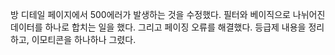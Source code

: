 방 디테일 페이지에서 500에러가 발생하는 것을 수정했다.
필터와 베이직으로 나뉘어진 데이터를 하나로 합치는 일을 했다.
그리고 페이징 오류를 해결했다.
등급제 내용을 정리하고, 이모티콘을 하나하나 그렸다.